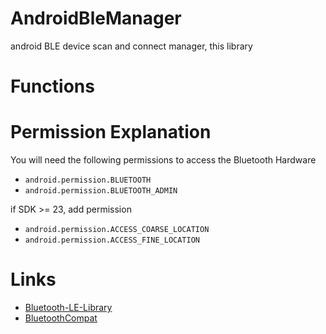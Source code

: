 # AndroidBleManager
android BLE device scan and connect manager, this library

# Functions

# Permission Explanation
You will need the following permissions to access the Bluetooth Hardware

* `android.permission.BLUETOOTH`
* `android.permission.BLUETOOTH_ADMIN`

if SDK >= 23, add permission

* `android.permission.ACCESS_COARSE_LOCATION`
* `android.permission.ACCESS_FINE_LOCATION`

# Links
- [Bluetooth-LE-Library](https://github.com/alt236/Bluetooth-LE-Library---Android)
- [BluetoothCompat](https://github.com/joerogers/BluetoothCompat)
